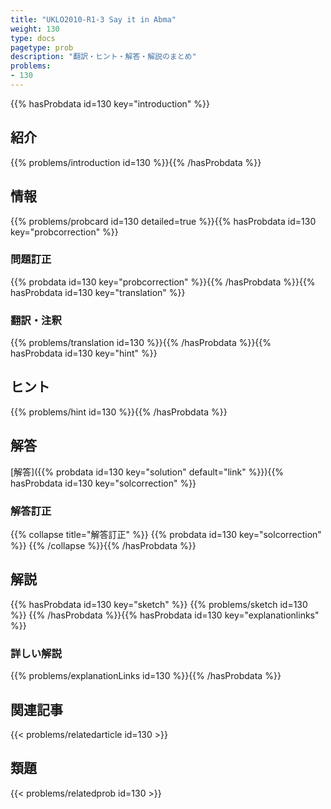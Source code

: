 ```yaml
---
title: "UKLO2010-R1-3 Say it in Abma"
weight: 130
type: docs
pagetype: prob
description: "翻訳・ヒント・解答・解説のまとめ"
problems: 
- 130
---
```


{{% hasProbdata id=130 key="introduction" %}}

## 紹介

{{% problems/introduction id=130 %}}{{% /hasProbdata %}}

## 情報

{{% problems/probcard id=130 detailed=true %}}{{% hasProbdata id=130 key="probcorrection" %}}

### 問題訂正

{{% probdata id=130 key="probcorrection" %}}{{% /hasProbdata %}}{{% hasProbdata id=130 key="translation" %}}

### 翻訳・注釈

{{% problems/translation id=130 %}}{{% /hasProbdata %}}{{% hasProbdata id=130 key="hint" %}}

## ヒント

{{% problems/hint id=130 %}}{{% /hasProbdata %}}

## 解答

[解答]({{% probdata id=130 key="solution" default="link" %}}){{% hasProbdata id=130 key="solcorrection" %}}

### 解答訂正

{{% collapse title="解答訂正" %}}
{{% probdata id=130 key="solcorrection" %}}
{{% /collapse %}}{{% /hasProbdata %}}

## 解説

{{% hasProbdata id=130 key="sketch" %}}
{{% problems/sketch id=130 %}}
{{% /hasProbdata %}}{{% hasProbdata id=130 key="explanationlinks" %}}

### 詳しい解説

{{% problems/explanationLinks id=130 %}}{{% /hasProbdata %}}

## 関連記事

{{< problems/relatedarticle id=130 >}}

## 類題

{{< problems/relatedprob id=130 >}}
